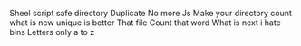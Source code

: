 Sheel script
safe directory
Duplicate
No more Js
Make your directory count
what is new
unique is better
That file
Count that word
What is next
i hate bins
Letters only
a to z
